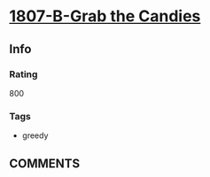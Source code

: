 # [1807-B-Grab the Candies](https://codeforces.com/problemset/problem/1807/B)

## Info

### Rating

800

### Tags

- greedy

## __COMMENTS__

> 
